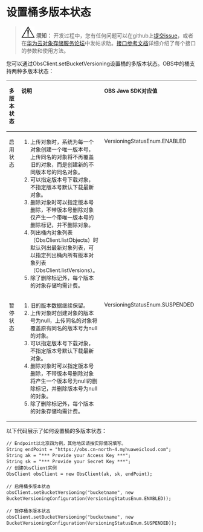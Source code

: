 # 设置桶多版本状态<a name="obs_21_1002"></a>

>![](public_sys-resources/icon-notice.gif) **须知：** 
>开发过程中，您有任何问题可以在github上[提交issue](https://github.com/huaweicloud/huaweicloud-sdk-java-obs/issues)，或者在[华为云对象存储服务论坛](https://bbs.huaweicloud.com/forum/forum-620-1.html)中发帖求助。[接口参考文档](https://obssdk.obs.cn-north-1.myhuaweicloud.com/apidoc/cn/java/index.html)详细介绍了每个接口的参数和使用方法。

您可以通过ObsClient.setBucketVersioning设置桶的多版本状态。OBS中的桶支持两种多版本状态：

<a name="table5521446171717"></a>
<table><thead align="left"><tr id="row1852134610174"><th class="cellrowborder" valign="top" width="17.669999999999998%" id="mcps1.1.4.1.1"><p id="p85294620175"><a name="p85294620175"></a><a name="p85294620175"></a><strong id="b13918980199"><a name="b13918980199"></a><a name="b13918980199"></a>多版本状态</strong></p>
</th>
<th class="cellrowborder" valign="top" width="49.33%" id="mcps1.1.4.1.2"><p id="p5521446121718"><a name="p5521446121718"></a><a name="p5521446121718"></a><strong id="b145218465174"><a name="b145218465174"></a><a name="b145218465174"></a>说明</strong></p>
</th>
<th class="cellrowborder" valign="top" width="33%" id="mcps1.1.4.1.3"><p id="p1852134615178"><a name="p1852134615178"></a><a name="p1852134615178"></a><strong id="b652154618177"><a name="b652154618177"></a><a name="b652154618177"></a>OBS Java SDK对应值</strong></p>
</th>
</tr>
</thead>
<tbody><tr id="row1052946111716"><td class="cellrowborder" valign="top" width="17.669999999999998%" headers="mcps1.1.4.1.1 "><p id="p1652946151714"><a name="p1652946151714"></a><a name="p1652946151714"></a>启用状态</p>
</td>
<td class="cellrowborder" valign="top" width="49.33%" headers="mcps1.1.4.1.2 "><a name="ol1860154922114"></a><a name="ol1860154922114"></a><ol id="ol1860154922114"><li>上传对象时，系统为每一个对象创建一个唯一版本号，上传同名的对象将不再覆盖旧的对象，而是创建新的不同版本号的同名对象。</li><li>可以指定版本号下载对象，不指定版本号默认下载最新对象。</li><li>删除对象时可以指定版本号删除，不带版本号删除对象仅产生一个带唯一版本号的删除标记，并不删除对象。</li><li>列出桶内对象列表（ObsClient.listObjects）时默认列出最新对象列表，可以指定列出桶内所有版本对象列表（ObsClient.listVersions）。</li><li>除了删除标记外，每个版本的对象存储均需计费。</li></ol>
</td>
<td class="cellrowborder" valign="top" width="33%" headers="mcps1.1.4.1.3 "><p id="p1253746161710"><a name="p1253746161710"></a><a name="p1253746161710"></a>VersioningStatusEnum.ENABLED</p>
</td>
</tr>
<tr id="row3538466173"><td class="cellrowborder" valign="top" width="17.669999999999998%" headers="mcps1.1.4.1.1 "><p id="p5531746161717"><a name="p5531746161717"></a><a name="p5531746161717"></a>暂停状态</p>
</td>
<td class="cellrowborder" valign="top" width="49.33%" headers="mcps1.1.4.1.2 "><a name="ol132451109225"></a><a name="ol132451109225"></a><ol id="ol132451109225"><li>旧的版本数据继续保留。</li><li>上传对象时创建对象的版本号为null，上传同名的对象将覆盖原有同名的版本号为null的对象。</li><li>可以指定版本号下载对象，不指定版本号默认下载最新对象。</li><li>删除对象时可以指定版本号删除，不带版本号删除对象将产生一个版本号为null的删除标记，并删除版本号为null的对象。</li><li>除了删除标记外，每个版本的对象存储均需计费。</li></ol>
</td>
<td class="cellrowborder" valign="top" width="33%" headers="mcps1.1.4.1.3 "><p id="p1253134641716"><a name="p1253134641716"></a><a name="p1253134641716"></a>VersioningStatusEnum.SUSPENDED</p>
</td>
</tr>
</tbody>
</table>

以下代码展示了如何设置桶的多版本状态：

```
// Endpoint以北京四为例，其他地区请按实际情况填写。
String endPoint = "https://obs.cn-north-4.myhuaweicloud.com";
String ak = "*** Provide your Access Key ***";
String sk = "*** Provide your Secret Key ***";
// 创建ObsClient实例
ObsClient obsClient = new ObsClient(ak, sk, endPoint);

// 启用桶多版本状态
obsClient.setBucketVersioning("bucketname", new BucketVersioningConfiguration(VersioningStatusEnum.ENABLED));

// 暂停桶多版本状态
obsClient.setBucketVersioning("bucketname", new BucketVersioningConfiguration(VersioningStatusEnum.SUSPENDED));
```


